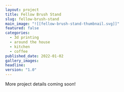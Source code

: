```yaml
---
layout: project
title: Fellow Brush Stand
slug: fellow-brush-stand
main_image: "![[fellow-brush-stand-thumbnail.svg]]"
featured: false
categories:
  - 3d printing
  - around the house
  - kitchen
  - coffee
published_date: 2022-01-02
gallery_images: 
headline: 
version: "1.0"
---
```


More project details coming soon!